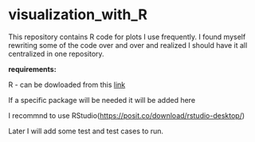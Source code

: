# visualization_with_R
This repository contains R code for plots I use frequently. I found myself rewriting some of the code over and over and realized I should have it all centralized in one repository. 

__requirements:__

R - can be dowloaded from this [link](https://cran.r-project.org/bin/windows/base/)

If a specific package will be needed it will be added here

I recommnd to use RStudio(https://posit.co/download/rstudio-desktop/)


Later I will add some test and test cases to run.
